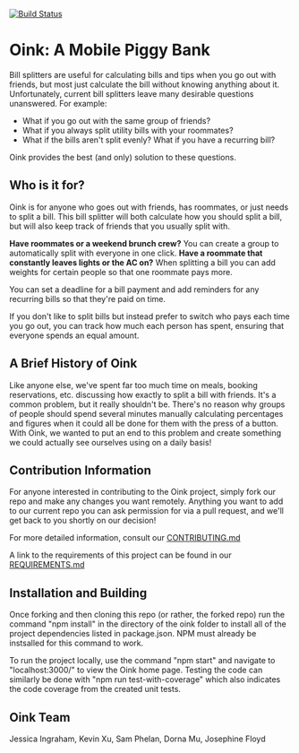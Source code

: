[![Build Status](https://travis-ci.com/nyu-software-engineering/oink.svg?branch=master)](https://travis-ci.com/nyu-software-engineering/oink)

# Oink: A Mobile Piggy Bank

Bill splitters are useful for calculating bills and tips when you go out with friends, but most just calculate the bill without knowing anything about it. Unfortunately, current bill splitters leave many desirable questions unanswered. For example:

- What if you go out with the same group of friends? 
- What if you always split utility bills with your roommates? 
- What if the bills aren't split evenly? What if you have a recurring bill? 

Oink provides the best (and only) solution to these questions.

## Who is it for?

Oink is for anyone who goes out with friends, has roommates, or just needs to split a bill.
This bill splitter will both calculate how you should split a bill, but will also keep track of friends that you usually split with. 

**Have roommates or a weekend brunch crew?** You can create a group to automatically split with everyone in one click.
**Have a roommate that constantly leaves lights or the AC on?** When splitting a bill you can add weights for certain people so that one roommate pays more.

You can set a deadline for a bill payment and add reminders for any recurring bills so that they're paid on time.

If you don't like to split bills but instead prefer to switch who pays each time you go out, you can track how much each person has spent, ensuring
that everyone spends an equal amount.

## A Brief History of Oink

Like anyone else, we've spent far too much time on meals, booking reservations, etc. discussing how exactly to split a bill with friends. It's a common problem, but it really shouldn't be. There's no reason why groups of people should spend several minutes manually calculating percentages and figures when it could all be done for them with the press of a button. With Oink, we wanted to put an end to this problem and create something we could actually see ourselves using on a daily basis!

## Contribution Information

For anyone interested in contributing to the Oink project, simply fork our repo and make any changes you want remotely. Anything you want to add to our current repo you can ask permission for via a pull request, and we'll get back to you shortly on our decision!

For more detailed information, consult our [CONTRIBUTING.md](https://github.com/nyu-software-engineering/oink/blob/master/CONTRIBUTING.md)

A link to the requirements of this project can be found in our [REQUIREMENTS.md](https://github.com/nyu-software-engineering/oink/blob/master/REQUIREMENTS.md) 

## Installation and Building

Once forking and then cloning this repo (or rather, the forked repo) run the command "npm install" in the directory of the oink folder to install all of the project dependencies listed in package.json. NPM must already be instsalled for this command to work.

To run the project locally, use the command "npm start" and navigate to "localhost:3000/" to view the Oink home page. Testing the code
can similarly be done with "npm run test-with-coverage" which also indicates the code coverage from the created unit tests. 

## Oink Team 
Jessica Ingraham, Kevin Xu, Sam Phelan, Dorna Mu, Josephine Floyd
